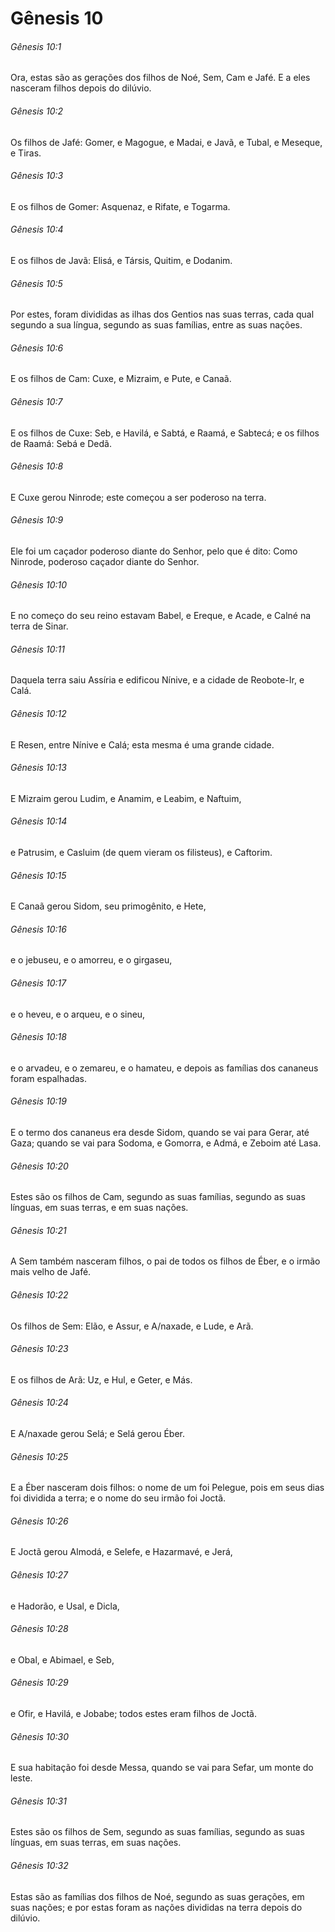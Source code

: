 # Gênesis 10

###### Gênesis 10:1

Ora, estas são as gerações dos filhos de Noé, Sem, Cam e Jafé. E a eles nasceram filhos depois do dilúvio.

###### Gênesis 10:2

Os filhos de Jafé: Gomer, e Magogue, e Madai, e Javã, e Tubal, e Meseque, e Tiras.

###### Gênesis 10:3

E os filhos de Gomer: Asquenaz, e Rifate, e Togarma.

###### Gênesis 10:4

E os filhos de Javã: Elisá, e Társis, Quitim, e Dodanim.

###### Gênesis 10:5

Por estes, foram divididas as ilhas dos Gentios nas suas terras, cada qual segundo a sua língua, segundo as suas famílias, entre as suas nações.

###### Gênesis 10:6

E os filhos de Cam: Cuxe, e Mizraim, e Pute, e Canaã.

###### Gênesis 10:7

E os filhos de Cuxe: Seb, e Havilá, e Sabtá, e Raamá, e Sabtecá; e os filhos de Raamá: Sebá e Dedã.

###### Gênesis 10:8

E Cuxe gerou Ninrode; este começou a ser poderoso na terra.

###### Gênesis 10:9

Ele foi um caçador poderoso diante do Senhor, pelo que é dito: Como Ninrode, poderoso caçador diante do Senhor.

###### Gênesis 10:10

E no começo do seu reino estavam Babel, e Ereque, e Acade, e Calné na terra de Sinar.

###### Gênesis 10:11

Daquela terra saiu Assíria e edificou Nínive, e a cidade de Reobote-Ir, e Calá.

###### Gênesis 10:12

E Resen, entre Nínive e Calá; esta mesma é uma grande cidade.

###### Gênesis 10:13

E Mizraim gerou Ludim, e Anamim, e Leabim, e Naftuim,

###### Gênesis 10:14

e Patrusim, e Casluim (de quem vieram os filisteus), e Caftorim.

###### Gênesis 10:15

E Canaã gerou Sidom, seu primogênito, e Hete,

###### Gênesis 10:16

e o jebuseu, e o amorreu, e o girgaseu,

###### Gênesis 10:17

e o heveu, e o arqueu, e o sineu,

###### Gênesis 10:18

e o arvadeu, e o zemareu, e o hamateu, e depois as famílias dos cananeus foram espalhadas.

###### Gênesis 10:19

E o termo dos cananeus era desde Sidom, quando se vai para Gerar, até Gaza; quando se vai para Sodoma, e Gomorra, e Admá, e Zeboim até Lasa.

###### Gênesis 10:20

Estes são os filhos de Cam, segundo as suas famílias, segundo as suas línguas, em suas terras, e em suas nações.

###### Gênesis 10:21

A Sem também nasceram filhos, o pai de todos os filhos de Éber, e o irmão mais velho de Jafé.

###### Gênesis 10:22

Os filhos de Sem: Elão, e Assur, e A/naxade, e Lude, e Arã.

###### Gênesis 10:23

E os filhos de Arã: Uz, e Hul, e Geter, e Más.

###### Gênesis 10:24

E A/naxade gerou Selá; e Selá gerou Éber.

###### Gênesis 10:25

E a Éber nasceram dois filhos: o nome de um foi Pelegue, pois em seus dias foi dividida a terra; e o nome do seu irmão foi Joctã.

###### Gênesis 10:26

E Joctã gerou Almodá, e Selefe, e Hazarmavé, e Jerá,

###### Gênesis 10:27

e Hadorão, e Usal, e Dicla,

###### Gênesis 10:28

e Obal, e Abimael, e Seb,

###### Gênesis 10:29

e Ofir, e Havilá, e Jobabe; todos estes eram filhos de Joctã.

###### Gênesis 10:30

E sua habitação foi desde Messa, quando se vai para Sefar, um monte do leste.

###### Gênesis 10:31

Estes são os filhos de Sem, segundo as suas famílias, segundo as suas línguas, em suas terras, em suas nações.

###### Gênesis 10:32

Estas são as famílias dos filhos de Noé, segundo as suas gerações, em suas nações; e por estas foram as nações divididas na terra depois do dilúvio.

